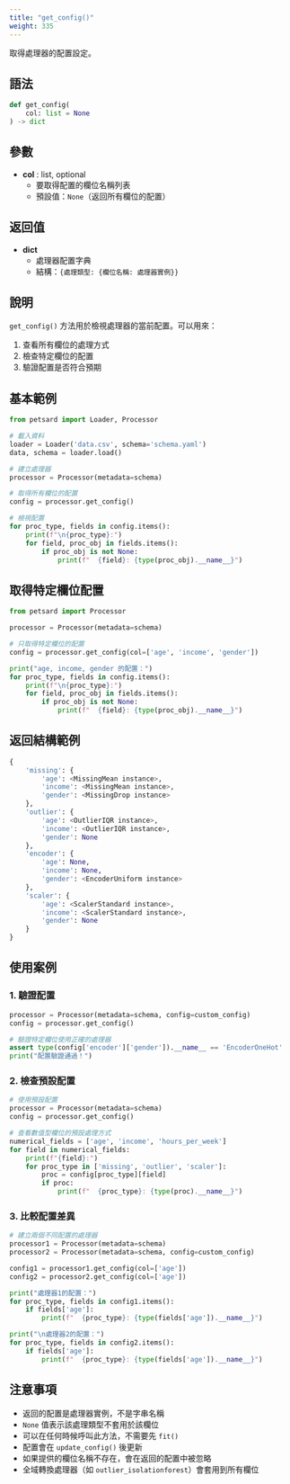 ```yaml
---
title: "get_config()"
weight: 335
---
```


取得處理器的配置設定。

## 語法

```python
def get_config(
    col: list = None
) -> dict
```

## 參數

- **col** : list, optional
    - 要取得配置的欄位名稱列表
    - 預設值：`None`（返回所有欄位的配置）

## 返回值

- **dict**
    - 處理器配置字典
    - 結構：`{處理類型: {欄位名稱: 處理器實例}}`

## 說明

`get_config()` 方法用於檢視處理器的當前配置。可以用來：

1. 查看所有欄位的處理方式
2. 檢查特定欄位的配置
3. 驗證配置是否符合預期

## 基本範例

```python
from petsard import Loader, Processor

# 載入資料
loader = Loader('data.csv', schema='schema.yaml')
data, schema = loader.load()

# 建立處理器
processor = Processor(metadata=schema)

# 取得所有欄位的配置
config = processor.get_config()

# 檢視配置
for proc_type, fields in config.items():
    print(f"\n{proc_type}:")
    for field, proc_obj in fields.items():
        if proc_obj is not None:
            print(f"  {field}: {type(proc_obj).__name__}")
```

## 取得特定欄位配置

```python
from petsard import Processor

processor = Processor(metadata=schema)

# 只取得特定欄位的配置
config = processor.get_config(col=['age', 'income', 'gender'])

print("age, income, gender 的配置：")
for proc_type, fields in config.items():
    print(f"\n{proc_type}:")
    for field, proc_obj in fields.items():
        if proc_obj is not None:
            print(f"  {field}: {type(proc_obj).__name__}")
```

## 返回結構範例

```python
{
    'missing': {
        'age': <MissingMean instance>,
        'income': <MissingMean instance>,
        'gender': <MissingDrop instance>
    },
    'outlier': {
        'age': <OutlierIQR instance>,
        'income': <OutlierIQR instance>,
        'gender': None
    },
    'encoder': {
        'age': None,
        'income': None,
        'gender': <EncoderUniform instance>
    },
    'scaler': {
        'age': <ScalerStandard instance>,
        'income': <ScalerStandard instance>,
        'gender': None
    }
}
```

## 使用案例

### 1. 驗證配置

```python
processor = Processor(metadata=schema, config=custom_config)
config = processor.get_config()

# 驗證特定欄位使用正確的處理器
assert type(config['encoder']['gender']).__name__ == 'EncoderOneHot'
print("配置驗證通過！")
```

### 2. 檢查預設配置

```python
# 使用預設配置
processor = Processor(metadata=schema)
config = processor.get_config()

# 查看數值型欄位的預設處理方式
numerical_fields = ['age', 'income', 'hours_per_week']
for field in numerical_fields:
    print(f"{field}:")
    for proc_type in ['missing', 'outlier', 'scaler']:
        proc = config[proc_type][field]
        if proc:
            print(f"  {proc_type}: {type(proc).__name__}")
```

### 3. 比較配置差異

```python
# 建立兩個不同配置的處理器
processor1 = Processor(metadata=schema)
processor2 = Processor(metadata=schema, config=custom_config)

config1 = processor1.get_config(col=['age'])
config2 = processor2.get_config(col=['age'])

print("處理器1的配置：")
for proc_type, fields in config1.items():
    if fields['age']:
        print(f"  {proc_type}: {type(fields['age']).__name__}")

print("\n處理器2的配置：")
for proc_type, fields in config2.items():
    if fields['age']:
        print(f"  {proc_type}: {type(fields['age']).__name__}")
```

## 注意事項

- 返回的配置是處理器實例，不是字串名稱
- `None` 值表示該處理類型不套用於該欄位
- 可以在任何時候呼叫此方法，不需要先 `fit()`
- 配置會在 `update_config()` 後更新
- 如果提供的欄位名稱不存在，會在返回的配置中被忽略
- 全域轉換處理器（如 `outlier_isolationforest`）會套用到所有欄位